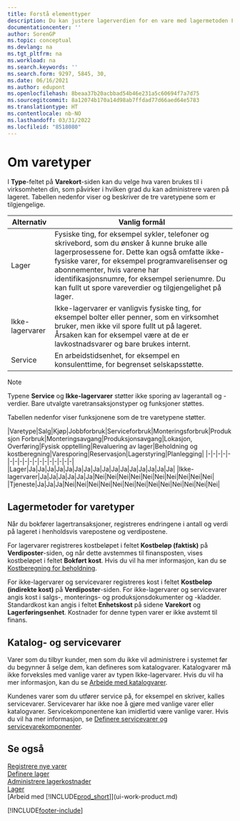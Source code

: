 ```yaml
---
title: Forstå elementtyper
description: Du kan justere lagerverdien for en vare med lagermetoden FIFO eller Gjennomsnitt, når varekost endres av andre årsaker enn transaksjoner.
documentationcenter: ''
author: SorenGP
ms.topic: conceptual
ms.devlang: na
ms.tgt_pltfrm: na
ms.workload: na
ms.search.keywords: ''
ms.search.form: 9297, 5845, 30,
ms.date: 06/16/2021
ms.author: edupont
ms.openlocfilehash: 8beaa37b20acbbad54b46e231a5c60694f7a7d75
ms.sourcegitcommit: 8a12074b170a14d98ab7ffdad77d66aed64e5783
ms.translationtype: HT
ms.contentlocale: nb-NO
ms.lasthandoff: 03/31/2022
ms.locfileid: "8518080"
---
```

# <a name="about-item-types"></a>Om varetyper
I **Type**-feltet på **Varekort**-siden kan du velge hva varen brukes til i virksomheten din, som påvirker i hvilken grad du kan administrere varen på lageret. Tabellen nedenfor viser og beskriver de tre varetypene som er tilgjengelige.

|Alternativ|Vanlig formål|
|------|-----------|
|Lager|Fysiske ting, for eksempel sykler, telefoner og skrivebord, som du ønsker å kunne bruke alle lagerprosessene for. Dette kan også omfatte ikke-fysiske varer, for eksempel programvarelisenser og abonnementer, hvis varene har identifikasjonsnumre, for eksempel serienumre. Du kan fullt ut spore vareverdier og tilgjengelighet på lager.|
|Ikke-lagervarer|Ikke-lagervarer er vanligvis fysiske ting, for eksempel bolter eller penner, som en virksomhet bruker, men ikke vil spore fullt ut på lageret. Årsaken kan for eksempel være at de er lavkostnadsvarer og bare brukes internt.|
|Service|En arbeidstidsenhet, for eksempel en konsulenttime, for begrenset selskapsstøtte.|

> [!NOTE]
> Typene **Service** og **Ikke-lagervarer** støtter ikke sporing av lagerantall og -verdier. Bare utvalgte varetransaksjonstyper og funksjoner støttes.

Tabellen nedenfor viser funksjonene som de tre varetypene støtter.

|Varetype|Salg|Kjøp|Jobbforbruk|Serviceforbruk|Monteringsforbruk|Produksjon Forbruk|Monteringsavgang|Produksjonsavgang|Lokasjon, Overføring|Fysisk opptelling|Revaluering av lager|Beholdning og kostberegning|Varesporing|Reservasjon|Lagerstyring|Planlegging|
|-|-|-|-|-|-|-|-|-|-|-|-|-|-|-|-|-|-|
|Lager|Ja|Ja|Ja|Ja|Ja|Ja|Ja|Ja|Ja|Ja|Ja|Ja|Ja|Ja|Ja|Ja|
|Ikke-lagervarer|Ja|Ja|Ja|Ja|Ja|Ja|Nei|Nei|Nei|Nei|Nei|Nei|Nei|Nei|Nei|Nei|
|Tjeneste|Ja|Ja|Ja|Nei|Nei|Nei|Nei|Nei|Nei|Nei|Nei|Nei|Nei|Nei|Nei|Nei|

## <a name="costing-methods-for-types-of-items"></a>Lagermetoder for varetyper
Når du bokfører lagertransaksjoner, registreres endringene i antall og verdi på lageret i henholdsvis varepostene og verdipostene. 

For lagervarer registreres kostbeløpet i feltet **Kostbeløp (faktisk)** på **Verdiposter**-siden, og når dette avstemmes til finansposten, vises kostbeløpet i feltet **Bokført kost**. Hvis du vil ha mer informasjon, kan du se [Kostberegning for beholdning](design-details-inventory-costing.md).

For ikke-lagervarer og servicevarer registreres kost i feltet **Kostbeløp (indirekte kost)** på **Verdiposter**-siden. For ikke-lagervarer og servicevarer angis kost i salgs-, monterings- og produksjonsdokumenter og -kladder. Standardkost kan angis i feltet **Enhetskost** på sidene **Varekort** og **Lagerføringsenhet**. Kostnader for denne typen varer er ikke avstemt til finans. 

## <a name="catalog-and-service-items"></a>Katalog- og servicevarer
Varer som du tilbyr kunder, men som du ikke vil administrere i systemet før du begynner å selge dem, kan defineres som katalogvarer. Katalogvarer må ikke forveksles med vanlige varer av typen Ikke-lagervarer. Hvis du vil ha mer informasjon, kan du se [Arbeide med katalogvarer](inventory-how-work-nonstock-items.md).

Kundenes varer som du utfører service på, for eksempel en skriver, kalles servicevarer. Servicevarer har ikke noe å gjøre med vanlige varer eller katalogvarer. Servicekomponentene kan imidlertid være vanlige varer. Hvis du vil ha mer informasjon, se [Definere servicevarer og servicevarekomponenter](service-how-setup-service-items.md).

## <a name="see-also"></a>Se også
[Registrere nye varer](inventory-how-register-new-items.md)  
[Definere lager](inventory-setup-inventory.md)  
[Administrere lagerkostnader](finance-manage-inventory-costs.md)  
[Lager](inventory-manage-inventory.md)  
[Arbeid med [!INCLUDE[prod_short](includes/prod_short.md)]](ui-work-product.md)


[!INCLUDE[footer-include](includes/footer-banner.md)]